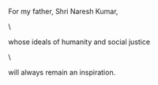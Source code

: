 For my father, Shri Naresh Kumar,

\

whose ideals of humanity and social justice

\

will always remain an inspiration.
